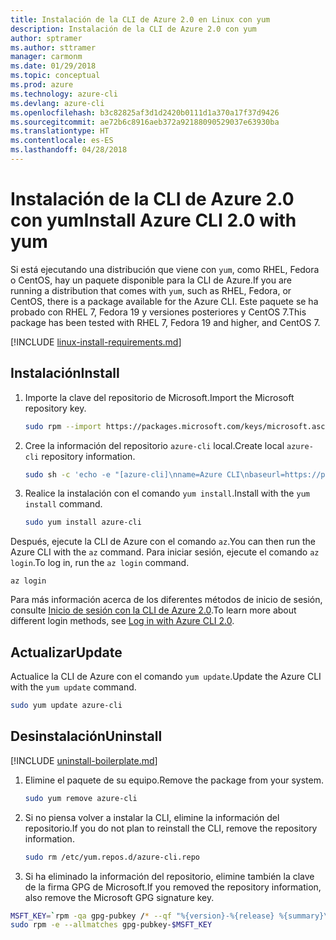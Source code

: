 ```yaml
---
title: Instalación de la CLI de Azure 2.0 en Linux con yum
description: Instalación de la CLI de Azure 2.0 con yum
author: sptramer
ms.author: sttramer
manager: carmonm
ms.date: 01/29/2018
ms.topic: conceptual
ms.prod: azure
ms.technology: azure-cli
ms.devlang: azure-cli
ms.openlocfilehash: b3c82825af3d1d2420b0111d1a370a17f37d9426
ms.sourcegitcommit: ae72b6c8916aeb372a92188090529037e63930ba
ms.translationtype: HT
ms.contentlocale: es-ES
ms.lasthandoff: 04/28/2018
---
```

# <a name="install-azure-cli-20-with-yum"></a><span data-ttu-id="e9f1f-103">Instalación de la CLI de Azure 2.0 con yum</span><span class="sxs-lookup"><span data-stu-id="e9f1f-103">Install Azure CLI 2.0 with yum</span></span>

<span data-ttu-id="e9f1f-104">Si está ejecutando una distribución que viene con `yum`, como RHEL, Fedora o CentOS, hay un paquete disponible para la CLI de Azure.</span><span class="sxs-lookup"><span data-stu-id="e9f1f-104">If you are running a distribution that comes with `yum`, such as RHEL, Fedora, or CentOS, there is a package available for the Azure CLI.</span></span> <span data-ttu-id="e9f1f-105">Este paquete se ha probado con RHEL 7, Fedora 19 y versiones posteriores y CentOS 7.</span><span class="sxs-lookup"><span data-stu-id="e9f1f-105">This package has been tested with RHEL 7, Fedora 19 and higher, and CentOS 7.</span></span>

[!INCLUDE [linux-install-requirements.md](includes/linux-install-requirements.md)]

## <a name="install"></a><span data-ttu-id="e9f1f-106">Instalación</span><span class="sxs-lookup"><span data-stu-id="e9f1f-106">Install</span></span>

1. <span data-ttu-id="e9f1f-107">Importe la clave del repositorio de Microsoft.</span><span class="sxs-lookup"><span data-stu-id="e9f1f-107">Import the Microsoft repository key.</span></span>

   ```bash
   sudo rpm --import https://packages.microsoft.com/keys/microsoft.asc
   ```

2. <span data-ttu-id="e9f1f-108">Cree la información del repositorio `azure-cli` local.</span><span class="sxs-lookup"><span data-stu-id="e9f1f-108">Create local `azure-cli` repository information.</span></span>

   ```bash
   sudo sh -c 'echo -e "[azure-cli]\nname=Azure CLI\nbaseurl=https://packages.microsoft.com/yumrepos/azure-cli\nenabled=1\ngpgcheck=1\ngpgkey=https://packages.microsoft.com/keys/microsoft.asc" > /etc/yum.repos.d/azure-cli.repo'
   ```

3. <span data-ttu-id="e9f1f-109">Realice la instalación con el comando `yum install`.</span><span class="sxs-lookup"><span data-stu-id="e9f1f-109">Install with the `yum install` command.</span></span> 

   ```bash
   sudo yum install azure-cli
   ```

<span data-ttu-id="e9f1f-110">Después, ejecute la CLI de Azure con el comando `az`.</span><span class="sxs-lookup"><span data-stu-id="e9f1f-110">You can then run the Azure CLI with the `az` command.</span></span> <span data-ttu-id="e9f1f-111">Para iniciar sesión, ejecute el comando `az login`.</span><span class="sxs-lookup"><span data-stu-id="e9f1f-111">To log in, run the `az login` command.</span></span>

```azurecli
az login
```

<span data-ttu-id="e9f1f-112">Para más información acerca de los diferentes métodos de inicio de sesión, consulte [Inicio de sesión con la CLI de Azure 2.0](authenticate-azure-cli.md).</span><span class="sxs-lookup"><span data-stu-id="e9f1f-112">To learn more about different login methods, see [Log in with Azure CLI 2.0](authenticate-azure-cli.md).</span></span>

## <a name="update"></a><span data-ttu-id="e9f1f-113">Actualizar</span><span class="sxs-lookup"><span data-stu-id="e9f1f-113">Update</span></span>

<span data-ttu-id="e9f1f-114">Actualice la CLI de Azure con el comando `yum update`.</span><span class="sxs-lookup"><span data-stu-id="e9f1f-114">Update the Azure CLI with the `yum update` command.</span></span>

```bash
sudo yum update azure-cli
```

## <a name="uninstall"></a><span data-ttu-id="e9f1f-115">Desinstalación</span><span class="sxs-lookup"><span data-stu-id="e9f1f-115">Uninstall</span></span>

[!INCLUDE [uninstall-boilerplate.md](includes/uninstall-boilerplate.md)]

1. <span data-ttu-id="e9f1f-116">Elimine el paquete de su equipo.</span><span class="sxs-lookup"><span data-stu-id="e9f1f-116">Remove the package from your system.</span></span>

   ```bash
   sudo yum remove azure-cli
   ```

2. <span data-ttu-id="e9f1f-117">Si no piensa volver a instalar la CLI, elimine la información del repositorio.</span><span class="sxs-lookup"><span data-stu-id="e9f1f-117">If you do not plan to reinstall the CLI, remove the repository information.</span></span>

   ```bash
   sudo rm /etc/yum.repos.d/azure-cli.repo
   ```

3. <span data-ttu-id="e9f1f-118">Si ha eliminado la información del repositorio, elimine también la clave de la firma GPG de Microsoft.</span><span class="sxs-lookup"><span data-stu-id="e9f1f-118">If you removed the repository information, also remove the Microsoft GPG signature key.</span></span>

  ```bash
  MSFT_KEY=`rpm -qa gpg-pubkey /* --qf "%{version}-%{release} %{summary}\n" | grep Microsoft | awk '{print $1}'`
  sudo rpm -e --allmatches gpg-pubkey-$MSFT_KEY
  ```
